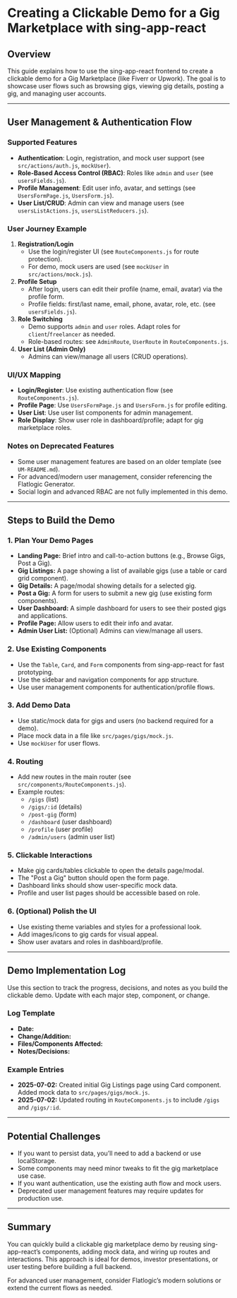# Creating a Clickable Demo for a Gig Marketplace with sing-app-react

## Overview

This guide explains how to use the sing-app-react frontend to create a clickable demo for a Gig Marketplace (like Fiverr or Upwork). The goal is to showcase user flows such as browsing gigs, viewing gig details, posting a gig, and managing user accounts.

---

## User Management & Authentication Flow

### Supported Features

- **Authentication**: Login, registration, and mock user support (see `src/actions/auth.js`, `mockUser`).
- **Role-Based Access Control (RBAC)**: Roles like `admin` and `user` (see `usersFields.js`).
- **Profile Management**: Edit user info, avatar, and settings (see `UsersFormPage.js`, `UsersForm.js`).
- **User List/CRUD**: Admin can view and manage users (see `usersListActions.js`, `usersListReducers.js`).

### User Journey Example

1. **Registration/Login**
   - Use the login/register UI (see `RouteComponents.js` for route protection).
   - For demo, mock users are used (see `mockUser` in `src/actions/mock.js`).
2. **Profile Setup**
   - After login, users can edit their profile (name, email, avatar) via the profile form.
   - Profile fields: first/last name, email, phone, avatar, role, etc. (see `usersFields.js`).
3. **Role Switching**
   - Demo supports `admin` and `user` roles. Adapt roles for `client`/`freelancer` as needed.
   - Role-based routes: see `AdminRoute`, `UserRoute` in `RouteComponents.js`.
4. **User List (Admin Only)**
   - Admins can view/manage all users (CRUD operations).

### UI/UX Mapping

- **Login/Register**: Use existing authentication flow (see `RouteComponents.js`).
- **Profile Page**: Use `UsersFormPage.js` and `UsersForm.js` for profile editing.
- **User List**: Use user list components for admin management.
- **Role Display**: Show user role in dashboard/profile; adapt for gig marketplace roles.

### Notes on Deprecated Features

- Some user management features are based on an older template (see `UM-README.md`).
- For advanced/modern user management, consider referencing the Flatlogic Generator.
- Social login and advanced RBAC are not fully implemented in this demo.

---

## Steps to Build the Demo

### 1. Plan Your Demo Pages

- **Landing Page:** Brief intro and call-to-action buttons (e.g., Browse Gigs, Post a Gig).
- **Gig Listings:** A page showing a list of available gigs (use a table or card grid component).
- **Gig Details:** A page/modal showing details for a selected gig.
- **Post a Gig:** A form for users to submit a new gig (use existing form components).
- **User Dashboard:** A simple dashboard for users to see their posted gigs and applications.
- **Profile Page:** Allow users to edit their info and avatar.
- **Admin User List:** (Optional) Admins can view/manage all users.

### 2. Use Existing Components

- Use the `Table`, `Card`, and `Form` components from sing-app-react for fast prototyping.
- Use the sidebar and navigation components for app structure.
- Use user management components for authentication/profile flows.

### 3. Add Demo Data

- Use static/mock data for gigs and users (no backend required for a demo).
- Place mock data in a file like `src/pages/gigs/mock.js`.
- Use `mockUser` for user flows.

### 4. Routing

- Add new routes in the main router (see `src/components/RouteComponents.js`).
- Example routes:
  - `/gigs` (list)
  - `/gigs/:id` (details)
  - `/post-gig` (form)
  - `/dashboard` (user dashboard)
  - `/profile` (user profile)
  - `/admin/users` (admin user list)

### 5. Clickable Interactions

- Make gig cards/tables clickable to open the details page/modal.
- The "Post a Gig" button should open the form page.
- Dashboard links should show user-specific mock data.
- Profile and user list pages should be accessible based on role.

### 6. (Optional) Polish the UI

- Use existing theme variables and styles for a professional look.
- Add images/icons to gig cards for visual appeal.
- Show user avatars and roles in dashboard/profile.

---

## Demo Implementation Log

Use this section to track the progress, decisions, and notes as you build the clickable demo. Update with each major step, component, or change.

### Log Template
- **Date:**
- **Change/Addition:**
- **Files/Components Affected:**
- **Notes/Decisions:**

### Example Entries
- **2025-07-02:** Created initial Gig Listings page using Card component. Added mock data to `src/pages/gigs/mock.js`.
- **2025-07-02:** Updated routing in `RouteComponents.js` to include `/gigs` and `/gigs/:id`.

---

## Potential Challenges

- If you want to persist data, you’ll need to add a backend or use localStorage.
- Some components may need minor tweaks to fit the gig marketplace use case.
- If you want authentication, use the existing auth flow and mock users.
- Deprecated user management features may require updates for production use.

---

## Summary

You can quickly build a clickable gig marketplace demo by reusing sing-app-react’s components, adding mock data, and wiring up routes and interactions. This approach is ideal for demos, investor presentations, or user testing before building a full backend.

For advanced user management, consider Flatlogic’s modern solutions or extend the current flows as needed.
